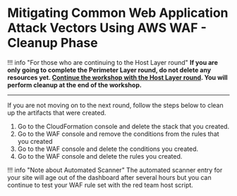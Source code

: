 # Mitigating Common Web Application Attack Vectors Using AWS WAF - Cleanup Phase


!!! info "For those who are continuing to the Host Layer round"
    __If you are only going to complete the Perimeter Layer round, do not delete any resources yet. [Continue the workshop with the Host Layer round](/workshops/host-layer/build/). You will perform cleanup at the end of the workshop.__

---

If you are not moving on to the next round, follow the steps below to clean up the artifacts that were created.

1. Go to the CloudFormation console and delete the stack that you created.
2. Go to the WAF console and remove the conditions from the rules that you created
2. Go to the WAF console and delete the conditions you created.
3. Go to the WAF console and delete the rules you created.


!!! info "Note about Automated Scanner"
    The automated scanner entry for your site will age out of the dashboard after several hours but you can continue to test your WAF rule set with the red team host script.